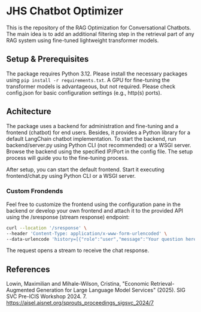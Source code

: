 # JHS Chatbot Optimizer
This is the repository of the RAG Optimization for Conversational Chatbots. The main idea is to add an additional filtering step in the retrieval part of any RAG system using fine-tuned lightweight transformer models. 

## Setup & Prerequisites
The package requires Python 3.12. Please install the necessary packages using `pip install -r requirements.txt`. A GPU for fine-tuning the transformer models is advantageous, but not required.
Please check config.json for basic configuration settings (e.g., http(s) ports).

## Achitecture
The package uses a backend for administration and fine-tuning and a frontend (chatbot) for end users. Besides, it provides a Python library for a default LangChain chatbot implementation. To start the backend, run backend/server.py using Python CLI (not recommended) or a WSGI server. Browse the backend using the specified IP/Port in the config file. The setup process will guide you to the fine-tuning process.

After setup, you can start the default frontend. Start it executing frontend/chat.py using Python CLI or a WSGI server.

### Custom Frondends
Feel free to customize the frontend using the configuration pane in the backend or develop your own frontend and attach it to the provided API using the /sresponse (stream response) endpoint:

```bash
curl --location '/sresponse' \
--header 'Content-Type: application/x-www-form-urlencoded' \
--data-urlencode 'history=[{"role":"user","message":"Your question here"}]'
```

The request opens a stream to receive the chat response.

## References
Lowin, Maximilian and Mihale-Wilson, Cristina, "Economic Retrieval-Augmented Generation for Large Language Model Services" (2025). SIG SVC Pre-ICIS Workshop 2024. 7.
https://aisel.aisnet.org/sprouts_proceedings_sigsvc_2024/7
